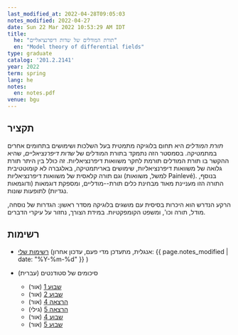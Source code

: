 ```yaml
---
last_modified_at: 2022-04-28T09:05:03
notes_modified: 2022-04-27
date: Sun 22 Mar 2022 10:53:29 AM IDT
title:
  he: "תורת המודלים של שדות דיפרנציאליים"
  en: "Model theory of differential fields"
type: graduate
catalog: '201.2.2141'
year: 2022
term: spring
lang: he
notes:
  en: notes.pdf
venue: bgu
---
```


## תקציר
*תורת המודלים* היא תחום בלוגיקה מתמטית בעל השלכות ושימושים בתחומים אחרים 
במתמטיקה. בסמסטר הזה נתמקד בתורת המודלים של *שדות דיפרנציאליים*, שהיא ההקשר 
בו תורת המודלים תורמת לחקר משוואות דיפרנציאליות. זה כולל בין היתר תורת גלואה 
של משוואות דיפרנציאליות, שימושים באריתמטיקה, באלגברה לא קומוטטיבית וגם תורה 
קלאסית של משוואות דיפרנציאליות (למשל, משוואות Painlevé).  בנוסף, התורה הזו 
מעניינת מאוד מבחינת כלים תורת--מודליים, ומספקת דוגמאות (ודוגמאות נגדיות) 
לתופעות שונות.

הרקע הנדרש הוא היכרות בסיסית עם מושגים בלוגיקה מסדר ראשון: הגדרות של נוסחה, 
מודל, תורה וכו', ומשפט הקומפקטיות. במידת הצורך, נחזור על עיקרי הדברים.

## רשימות

- [רשימות שלי](notes.pdf) (אנגלית, מתעדכן מדי פעם, עדכון אחרון:
{{ page.notes_modified | date: "%Y-%m-%d" }} )

- סיכומים של סטודנטים (עברית)
   - [שבוע 1](notes/lect1.pdf) (אור)
   - [שבוע 2](notes/week2.pdf) (אור)
   - [הרצאה 4](notes/lect4.pdf) (אור)
   - [הרצאה 5](notes/lect5.pdf) (גילי)
   - [שבוע 4](notes/week4.pdf) (אור)
   - [שבוע 5](notes/week5.pdf) (אור)



